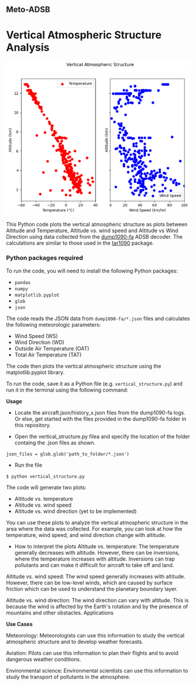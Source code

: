 ## Meto-ADSB 

# Vertical Atmospheric Structure Analysis 

![Bnegaluru](bengaluru.png)

This Python code plots the vertical atmospheric structure as plots between Altitude and Temperature, Altitude vs. wind speed and Altitude vs Wind Direction using data collected from the [dump1090-fa](https://www.flightaware.com/adsb/piaware/install) ADSB decoder. The calculations are similar to those used in the [tar1090](https://github.com/wiedehopf/tar1090) package.

### Python packages required

To run the code, you will need to install the following Python packages:

* `pandas`
* `numpy`
* `matplotlib.pyplot`
* `glob`
* `json`

The code reads the JSON data from `dump1090-fa/*.json` files and calculates the following meteorologic parameters:

* Wind Speed (WS)
* Wind Direction (WD)
* Outside Air Temperature (OAT)
* Total Air Temperature (TAT)

The code then plots the vertical atmospheric structure using the matplotlib.pyplot library.

To run the code, save it as a Python file (e.g. `vertical_structure.py`) and run it in the terminal using the following command:

**Usage**
* Locate the aircraft.json/history_x.json files from the dump1090-fa logs. Or else, get started with the files provided in the dump1090-fa folder in this repository. 

* Open the vertical_structure.py filea and specify the location of the folder containg the .json files as shown.

```
json_files = glob.glob('path_to_folder/*.json')
```

* Run the file

```
$ python vertical_structure.py
```

The code will generate two plots:

* Altitude vs. temperature
* Altitude vs. wind speed
* Altitude vs. wind direction (yet to be implemented)

You can use these plots to analyze the vertical atmospheric structure in the area where the data was collected. For example, you can look at how the temperature, wind speed, and wind direction change with altitude.

* How to interpret the plots
Altitude vs. temperature: The temperature generally decreases with altitude. However, there can be inversions, where the temperature increases with altitude. Inversions can trap pollutants and can make it difficult for aircraft to take off and land.

Altitude vs. wind speed: The wind speed generally increases with altitude. However, there can be low-level winds, which are caused by surface friction which can be used to understand the planetary boundary layer.

Altitude vs. wind direction: The wind direction can vary with altitude. This is because the wind is affected by the Earth's rotation and by the presence of mountains and other obstacles.
Applications

**Use Cases**

Meteorology: Meteorologists can use this information to study the vertical atmospheric structure and to develop weather forecasts.

Aviation: Pilots can use this information to plan their flights and to avoid dangerous weather conditions.

Environmental science: Environmental scientists can use this information to study the transport of pollutants in the atmosphere.